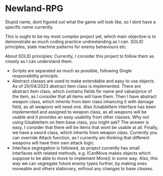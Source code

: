 # Newland-RPG
 
Stupid name, dont figured out what the game will look like, so I dont have a specific name currently. 

This is ought to be my most complex project yet, which main objective is to demonstrate as much coding practice undrestanding as I can. SOLID principles, state machine patterns for enemy behaviours etc. 

About SOLID principles:
Currently, I consider this project to follow them as closely as I can understand them. 
* Scripts are separated as much as possible, following Single responsibility principle. 
* Abstract classes are used to make extendable and easy to use objects. As of 20/04/2023 abstract item class is implemented. There are abstract item class, which contains fields for name and value/price of the item, as I consider that all items will have them. Then I have abstract weapon class, which inherits from item class inhancing it with damage field, as all weapons will need one. Also IUsableItem interface has been implemented and assigned to weapon class, as all weapons will be usable and it provides an easy usability from other classes. Why not using IUsableItem on Item base class, you might ask? The answer is easy, I consider that there will be items that wont be usable at all. Finally, we have a sword class, which inherits from weapon class. Currently you can override Attack function, as I currently am thinking that different weapons will have their own attack logic. 
* Interface segregation is followed, as project currently has small interfaces with related methods, e.g. ICanMove makes objects which suppose to be able to move to implement Move() in some way. Also, this way we can segregate future enemy types further, by making ones moveable and others stationary, without any changes to base classes. 
